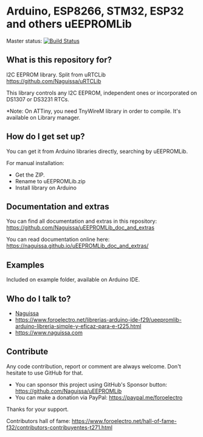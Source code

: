 # Arduino, ESP8266, STM32, ESP32 and others uEEPROMLib

Master status:   [![Build Status](https://travis-ci.org/Naguissa/uEEPROMLib.svg?branch=master)](https://travis-ci.org/Naguissa/uEEPROMLib)

## What is this repository for? ##

I2C EEPROM library. Split from uRTCLib https://github.com/Naguissa/uRTCLib

This library controls any I2C EEPROM, independent ones or incorporated on DS1307 or DS3231 RTCs.

*Note: On ATTiny, you need TnyWireM library in order to compile. It's available on Library manager.

## How do I get set up? ##

You can get it from Arduino libraries directly, searching by uEEPROMLib.

For manual installation:

 * Get the ZIP.
 * Rename to uEEPROMLib.zip
 * Install library on Arduino



## Documentation and extras ##

You can find all documentation and extras in this repository: https://github.com/Naguissa/uEEPROMLib_doc_and_extras

You can read documentation online here: https://naguissa.github.io/uEEPROMLib_doc_and_extras/



## Examples ##

Included on example folder, available on Arduino IDE.




## Who do I talk to? ##

 * [Naguissa](https://github.com/Naguissa)
 * https://www.foroelectro.net/librerias-arduino-ide-f29/ueepromlib-arduino-libreria-simple-y-eficaz-para-e-t225.html
 * https://www.naguissa.com



## Contribute ##

Any code contribution, report or comment are always welcome. Don't hesitate to use GitHub for that.


 * You can sponsor this project using GitHub's Sponsor button: https://github.com/Naguissa/uEEPROMLib
 * You can make a donation via PayPal: https://paypal.me/foroelectro


Thanks for your support.


Contributors hall of fame: https://www.foroelectro.net/hall-of-fame-f32/contributors-contribuyentes-t271.html
